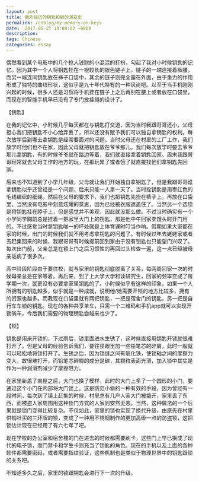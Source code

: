 ```yaml
---
layout: post
title: 我所经历的钥匙和锁的演变史
permalink: /cnblog/my-memory-on-keys
date:  2017-05-27 19:00:02 +0800
description: 
tags: Chinese
categories: essay 
---
```


偶然看到某个电影中的几个抢人钱财的小混混的打扮，勾起了我对小时候钥匙的记忆。因为其中一个人将钥匙挂在一根较长的银色链子上，链子的一端连接着裤腰，而另一端连同钥匙放在裤子口袋中，其余的链子则完全露在外面，由于重力的作用形成了独特的曲线形状，这似乎是九十年代特有的一种风尚吧。以至于当手机刚刚兴起的时候，很多人还是习惯将手机挂在链子上之后再别在腰上或者放在口袋里，而现在的智能手机早已没有了专门放挂绳的设计了。

【钥匙】

在我的记忆中，小时候几乎每天都在与钥匙打交道，因为当时我跟哥哥还小，父母担心我们把钥匙不小心给弄丢了，所以还没有赋予我们可以独自拿钥匙的权利。每次放学后到哪去拿钥匙是经常要面对的问题。当时父母还在村里的工厂工作，我们放学时他们也不在家，因此父母就把钥匙放在爷爷那儿。我们每次放学时要去爷爷那儿拿钥匙，有的时候爷爷就在路边等着，我们就直接拿着钥匙回家。周末我跟哥哥经常就去父母工作的地方的玩，在那玩累了或者饿了就直接找他们拿钥匙先回家。

后来也不知道到了小学几年级，父母就让我们开始独自拿钥匙了，但是我跟哥哥谁拿钥匙似乎还曾经是一个问题，后来只能一人拿一天了。当时拴钥匙是用枣红色的毛线编织的细绳，然后在父母的要求下，我们也把钥匙先拴在裤子上，再放在口袋里，当然没有电影中刻意炫耀的意思，因为已经被衣服遮盖住了。当然另一个选项是将钥匙挂在脖子上，但是感觉并不美观，因此就没那么做。不过当时确实有一个小学同学胸前总是挂着一把家里大门上的钥匙，那是他中午回家卖馒头时开门用的。不过感觉当时拿钥匙唯一的坏处就是上体育课时叮当作响。假期如果大家都在家的时候，出门的时候我们就不用考虑拿钥匙的问题了。有时候过年去姥姥家或者去赶集回来的时候，我跟哥哥有时候提前回到家由于没有钥匙也只能望门兴叹了。每次出门前，父亲总是在锁上门之后习惯性的再回过头检查一遍，这一点已经被母亲诟病了很多次。

高中阶段阶段由于要住校，就与家里的钥匙彻底脱离了关系，每两周回家一次的时候母亲总是在家等着。再后来，到了上大学大学和读研究生，回家的频率变成了每学期一次，就更没有必要拿家里钥匙的了。小时候似乎有这样的印象，如果一个人所拥有的钥匙越多，似乎就是一种成就，说明他/她需要开锁的地方比较多，拥有的资源也越多。而我现在口袋里就有两把钥匙，一把是宿舍门的钥匙，另一把是自行车车锁的钥匙。现在的各种共享单车，只需一个二维码和手机app就可以实现开锁骑车，今后我们需要的物理钥匙会越来也少了。

【锁】

钥匙是用来开锁的，下过雨后，锁里面进水生锈了，这时候直接用钥匙开锁就很难打开了。但是父母的经验告诉我们，要往锁眼里加一些铅笔芯的碎屑，此时一般就可以轻松地将锁打开了。生锈之后，因为锁缝之间有氧化铁，使锁轴之间的摩擦力变大，故很难打开，而铅笔芯碎屑的成分是碳，其颗粒表面光滑，加入锁中其实是作为一种润滑剂减少了摩擦阻力。

在家里新盖了南屋之后，大门也换了模样，此时的大门上多了一个圆形的小门，要通过这个小门在内部将大门锁上。这是防范小偷的一种有效的手段，因为曾经有一段时间，每次到了镇上赶集的时候，村里总有几户人家大门被撬开，家里丢了东西，而被盗人家周围用这种锁门方式的人家则安然无恙。当然，这种做法的一个后果就是锁门变得比较复杂。不仅如此，家里的锁也实现了换代升级，由原先在村里供销社买的三环牌的锁，变成了一种用不锈钢制作的更加高级一点的防盗锁，这把锁估计现在已经用了有六七年了吧。

现在学校的办公室和宿舍楼的门在进去的时候都需要刷卡，这些门上早已换成了现代的电子锁，而门禁卡和学生卡则充当了钥匙的角色。现在的手机以及上面的各种软件都需要密码，或者需要指纹验证，这些机制也是类似于物理世界中的钥匙跟锁的关系吧。

不知道多久之后，家里的锁跟钥匙会进行下一次的升级。

